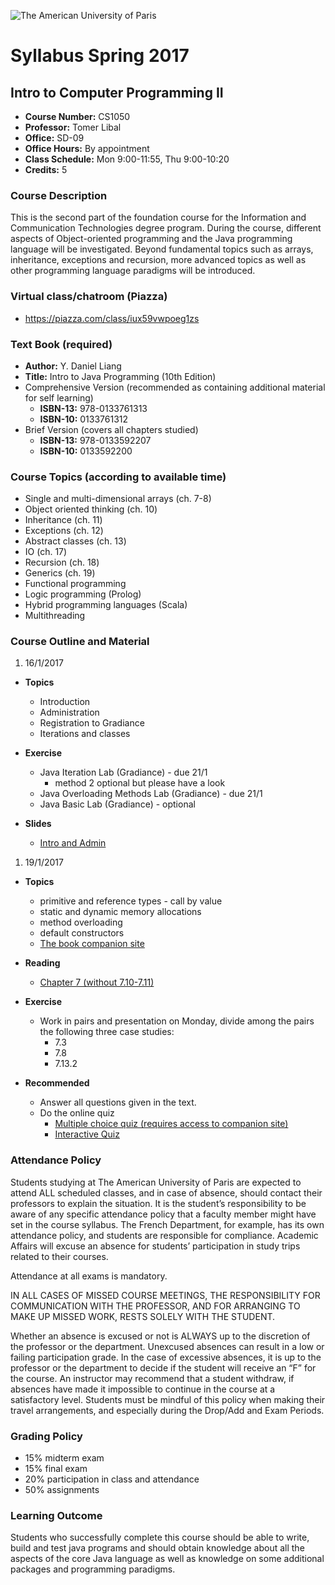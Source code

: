 ![The American University of Paris](https://upload.wikimedia.org/wikipedia/en/4/4c/American_University_of_Paris.png)
# Syllabus Spring 2017
## Intro to Computer Programming II

* **Course Number:** CS1050
* **Professor:** Tomer Libal
* **Office:** SD-09
* **Office Hours:** By appointment
* **Class Schedule:** Mon 9:00-11:55, Thu 9:00-10:20
* **Credits:** 5

### Course Description

This is the second part of the foundation course for the Information and
Communication Technologies degree program.
During the course, different aspects of Object-oriented programming and
the Java programming language will be investigated. Beyond fundamental
topics such as arrays, inheritance, exceptions and recursion, more
advanced topics as well as other programming language paradigms will be
introduced.

### Virtual class/chatroom (Piazza)
 * https://piazza.com/class/iux59vwpoeg1zs

### Text Book (required)

 * **Author:**   Y. Daniel Liang
 * **Title:**    Intro to Java Programming (10th Edition)
  * Comprehensive Version (recommended as containing additional material
    for self learning)
    * **ISBN-13:** 978-0133761313
    * **ISBN-10:** 0133761312
  * Brief Version (covers all chapters studied)
    * **ISBN-13:** 978-0133592207
    * **ISBN-10:** 0133592200


### Course Topics (according to available time)

 * Single and multi-dimensional arrays (ch. 7-8)
 * Object oriented thinking (ch. 10)
 * Inheritance (ch. 11)
 * Exceptions (ch. 12)
 * Abstract classes (ch. 13)
 * IO (ch. 17)
 * Recursion (ch. 18)
 * Generics (ch. 19)
 * Functional programming
 * Logic programming (Prolog)
 * Hybrid programming languages (Scala)
 * Multithreading

### Course Outline and Material

1. 16/1/2017

  * **Topics**

    * Introduction
    * Administration
    * Registration to Gradiance
    * Iterations and classes

  * **Exercise**

    * Java Iteration Lab (Gradiance) - due 21/1
      * method 2 optional but please have a look
    * Java Overloading Methods Lab (Gradiance) - due 21/1
    * Java Basic Lab (Gradiance) - optional

  * **Slides**

    * [Intro and Admin](https://github.com/AUP1050/class1)

1. 19/1/2017

  * **Topics**

    * primitive and reference types - call by value
    * static and dynamic memory allocations
    * method overloading
    * default constructors
    * [The book companion
      site](http://wps.pearsoned.com/ecs_liang_ijp_10/)

  * **Reading**
    * [Chapter
      7 (without 7.10-7.11)](https://blackboard.aup.edu/webapps/blackboard/execute/content/file?cmd=view&mode=designer&content_id=_234893_1&course_id=_6034_1)

  * **Exercise**
    * Work in pairs and presentation on Monday, divide
      among the pairs the following three case studies:
      * 7.3
      * 7.8
      * 7.13.2

  * **Recommended**
    * Answer all questions given in the text.
    * Do the online quiz
      * [Multiple choice quiz (requires access to companion
        site)](http://wps.pearsoned.com/ecs_liang_ijp_10/)
      * [Interactive
        Quiz](http://www.cs.armstrong.edu/liang/interactivequiz/public_html/Chapter7.html)

### Attendance Policy
Students studying at The American University of Paris are expected to
attend ALL scheduled classes, and in case of absence, should contact
their professors to explain the situation. It is the student’s
responsibility to be aware of any specific attendance policy that a
faculty member might have set in the course syllabus. The French
Department, for example, has its own attendance policy, and students are
responsible for compliance. Academic Affairs will excuse an absence for
students’ participation in study trips related to their courses.

Attendance at all exams is mandatory.

IN ALL CASES OF MISSED COURSE MEETINGS, THE RESPONSIBILITY FOR
COMMUNICATION WITH THE PROFESSOR, AND FOR ARRANGING TO MAKE UP MISSED
WORK, RESTS SOLELY WITH THE STUDENT.

Whether an absence is excused or not is ALWAYS up to the discretion of
the professor or the department. Unexcused absences can result in a low
or failing participation grade. In the case of excessive absences, it is
up to the professor or the department to decide if the student will
receive an “F” for the course. An instructor may recommend that a
student withdraw, if absences have made it impossible to continue in the
course at a satisfactory level.
Students must be mindful of this policy when making their travel
arrangements, and especially during the Drop/Add and Exam Periods.

### Grading Policy
* 15% midterm exam
* 15% final exam
* 20% participation in class and attendance
* 50% assignments

### Learning Outcome
Students who successfully complete this course should be able to write,
build and test java programs and should obtain knowledge about all the
aspects of the core Java language as well as knowledge on some
additional packages and programming paradigms.
